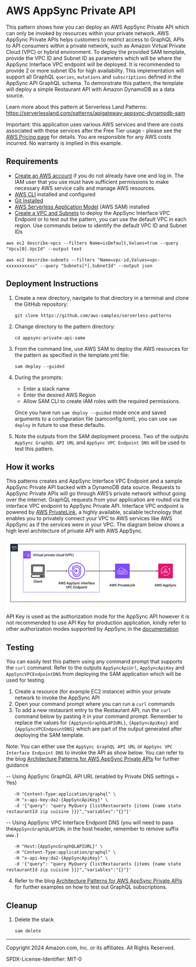 # AWS AppSync Private API

This pattern shows how you can deploy an AWS AppSync Private API which can only be invoked by resources within your private network. AWS AppSync Private APIs helps customers to restrict access to GraphQL APIs to API consumers within a private network, such as Amazon Virtual Private Cloud (VPC) or hybrid environment. To deploy the provided SAM template, provide the VPC ID and Subnet ID as parameters which will be where the AppSync Interface VPC endpoint will be deployed. It is recommended to provide 2 or more subnet IDs for high availability. This implementation will support all GraphQL `queries`, `mutations` and `subscriptions` defined in the AppSync API GraphQL schema. To demonstrate this pattern, the template will deploy a simple Restaurant API with Amazon DynamoDB as a data source.

Learn more about this pattern at Serverless Land Patterns: https://serverlessland.com/patterns/apigateway-appsync-dynamodb-sam

Important: this application uses various AWS services and there are costs associated with these services after the Free Tier usage - please see the [AWS Pricing page](https://aws.amazon.com/pricing/) for details. You are responsible for any AWS costs incurred. No warranty is implied in this example.

## Requirements

- [Create an AWS account](https://portal.aws.amazon.com/gp/aws/developer/registration/index.html) if you do not already have one and log in. The IAM user that you use must have sufficient permissions to make necessary AWS service calls and manage AWS resources.
- [AWS CLI](https://docs.aws.amazon.com/cli/latest/userguide/install-cliv2.html) installed and configured
- [Git Installed](https://git-scm.com/book/en/v2/Getting-Started-Installing-Git)
- [AWS Serverless Application Model](https://docs.aws.amazon.com/serverless-application-model/latest/developerguide/serverless-sam-cli-install.html) (AWS SAM) installed
- [Create a VPC and Subnets](https://docs.aws.amazon.com/vpc/latest/userguide/create-vpc.html) to deploy the AppSync Interface VPC Endpoint or to test out the pattern, you can use the default VPC in each region. Use commands below to identify the default VPC ID and Subnet IDs

```
aws ec2 describe-vpcs --filters Name=isDefault,Values=true --query "Vpcs[0].VpcId" --output text
```

```
aws ec2 describe-subnets --filters "Name=vpc-id,Values=vpc-xxxxxxxxxxx" --query "Subnets[*].SubnetId" --output json
```

## Deployment Instructions

1. Create a new directory, navigate to that directory in a terminal and clone the GitHub repository:
   ```
   git clone https://github.com/aws-samples/serverless-patterns
   ```
2. Change directory to the pattern directory:
   ```
   cd appsync-private-api-same
   ```
3. From the command line, use AWS SAM to deploy the AWS resources for the pattern as specified in the template.yml file:
   ```
   sam deploy --guided
   ```
4. During the prompts:

   - Enter a stack name
   - Enter the desired AWS Region
   - Allow SAM CLI to create IAM roles with the required permissions.

   Once you have run `sam deploy --guided` mode once and saved arguments to a configuration file (samconfig.toml), you can use `sam deploy` in future to use these defaults.

5. Note the outputs from the SAM deployment process. Two of the outputs `AppSync GraphQL API URL` and `AppSync VPC Endpoint DNS` will be used to test this pattern.

## How it works

This patterns creates and AppSync Interface VPC Endpoint and a sample AppSync Private API backed with a DynamoDB data source. Requests to AppSync Private APIs will go through AWS’s private network without going over the internet. GraphQL requests from your application are routed via the interface VPC endpoint to AppSync Private API. Interface VPC endpoint is powered by [AWS PrivateLink](https://aws.amazon.com/privatelink/), a highly available, scalable technology that enables you to privately connect your VPC to AWS services like AWS AppSync as if the services were in your VPC. The diagram below shows a high level architecture of private API with AWS AppSync.

![High Level Architecture, Private API on AWS AppSync](./images/hla_appsync_private_api.png)

API Key is used as the authorization mode for the AppSync API however it is not recommended to use API Key for production application, kindly refer to other authorization modes supported by AppSync in the [documentation](https://docs.aws.amazon.com/appsync/latest/devguide/security-authz.html)

## Testing

You can easily test this pattern using any command prompt that supports the `curl` command. Refer to the outputs `AppSyncApiUrl`, `AppSyncApiKey` and `AppSyncVPCEndpointDNS` from deploying the SAM application which will be used for testing.

1. Create a resource (for example EC2 instance) within your private network to invoke the AppSync API
2. Open your command prompt where you can run a `curl` commands
3. To add a new restaurant entry to the Restaurant API, run the `curl` command below by pasting it in your command prompt. Remember to replace the values for `{AppSyncGraphQLAPIURL}`, `{AppSyncApiKey}` and `{AppSyncVPCEndpointDNS}` which are part of the output generated after deploying the SAM template.

Note: You can either use the `AppSync GraphQL API URL` or `AppSync VPC Interface Endpoint DNS` to invoke the API as show below. You can refer to the blog [Architecture Patterns for AWS AppSync Private APIs](<https://aws.amazon.com/blogs/mobile/architecture-patterns-for-aws-appsync-private-apis/#:~:text=invoking%20graphql%20operations%20(queries%2C%20mutations%20and%20subscriptions)%20on%20appsync%20private%20apis>) for further guidance

-- Using AppSync GraphQL API URL (enabled by Private DNS settings = Yes)

```curl {AppSyncGraphQLAPIURL} \
   -H "Content-Type:application/graphql" \
   -H "x-api-key:da2-{AppSyncApiKey}" \
   -d '{"query": "query MyQuery {listRestaurants {items {name state restaurantId zip cuisine }}}","variables":"{}"}'
```

-- Using AppSync VPC Interface Endpoint DNS (you will need to pass the`AppSyncGraphQLAPIURL` in the host header, remember to remove suffix `www.`)

```curl https://{AppSyncVPCEndpointDNS}/graphql \
   -H "Host:{AppSyncGraphQLAPIURL}" \
   -H "Content-Type:application/graphql" \
   -H "x-api-key:da2-{AppSyncApiKey}" \
   -d '{"query": "query MyQuery {listRestaurants {items {name state restaurantId zip cuisine }}}","variables":"{}"}'
```

4. Refer to the blog [Architecture Patterns for AWS AppSync Private APIs](<https://aws.amazon.com/blogs/mobile/architecture-patterns-for-aws-appsync-private-apis/#:~:text=invoking%20graphql%20operations%20(queries%2C%20mutations%20and%20subscriptions)%20on%20appsync%20private%20apis>) for further examples on how to test out GraphQL subscriptions.

## Cleanup

1. Delete the stack
   ```bash
   sam delete
   ```

---

Copyright 2024 Amazon.com, Inc. or its affiliates. All Rights Reserved.

SPDX-License-Identifier: MIT-0

